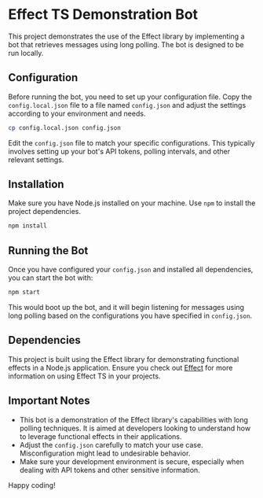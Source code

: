 # Effect TS Demonstration Bot

This project demonstrates the use of the Effect library by implementing a bot that retrieves messages using long polling. The bot is designed to be run locally.

## Configuration

Before running the bot, you need to set up your configuration file. Copy the `config.local.json` file to a file named `config.json` and adjust the settings according to your environment and needs.

```bash
cp config.local.json config.json
```

Edit the `config.json` file to match your specific configurations. This typically involves setting up your bot's API tokens, polling intervals, and other relevant settings.

## Installation

Make sure you have Node.js installed on your machine. Use `npm` to install the project dependencies.

```bash
npm install
```

## Running the Bot

Once you have configured your `config.json` and installed all dependencies, you can start the bot with:

```bash
npm start
```

This would boot up the bot, and it will begin listening for messages using long polling based on the configurations you have specified in `config.json`.

## Dependencies

This project is built using the Effect library for demonstrating functional effects in a Node.js application. Ensure you check out [Effect](https://github.com/Effect-TS/core) for more information on using Effect TS in your projects.

## Important Notes

- This bot is a demonstration of the Effect library's capabilities with long polling techniques. It is aimed at developers looking to understand how to leverage functional effects in their applications.
- Adjust the `config.json` carefully to match your use case. Misconfiguration might lead to undesirable behavior.
- Make sure your development environment is secure, especially when dealing with API tokens and other sensitive information.

Happy coding!
